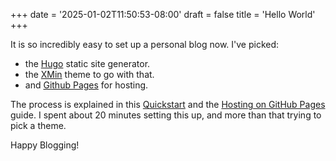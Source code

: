 +++
date = '2025-01-02T11:50:53-08:00'
draft = false
title = 'Hello World'
+++

It is so incredibly easy to set up a personal blog now. I've picked:

* the [Hugo](https://gohugo.io) static site generator.
* the [XMin](https://xmin.yihui.org) theme to go with that.
* and [Github Pages](https://pages.github.com) for hosting.

The process is explained in this [Quickstart](https://gohugo.io/getting-started/quick-start/) and the [Hosting on GitHub Pages](https://gohugo.io/hosting-and-deployment/hosting-on-github/) guide. I spent about 20 minutes setting this up, and more than that trying to pick a theme.

Happy Blogging!
